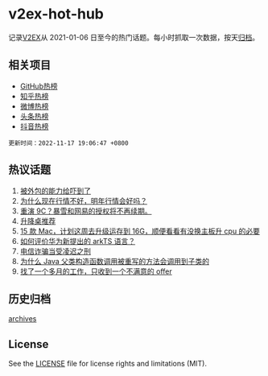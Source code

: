 # v2ex-hot-hub

 记录[V2EX](https://www.v2ex.com/)从 2021-01-06 日至今的热门话题。每小时抓取一次数据，按天[归档](archives)。
 
 ## 相关项目

- [GitHub热榜](https://github.com/lonnyzhang423/github-hot-hub)
- [知乎热榜](https://github.com/lonnyzhang423/zhihu-hot-hub)
- [微博热榜](https://github.com/lonnyzhang423/weibo-hot-hub)
- [头条热榜](https://github.com/lonnyzhang423/toutiao-hot-hub)
- [抖音热榜](https://github.com/lonnyzhang423/douyin-hot-hub)


 `更新时间：2022-11-17 19:06:47 +0800`

## 热议话题

1. [被外包的能力给吓到了](https://www.v2ex.com/t/895875)
1. [为什么现在行情不好，明年行情会好吗？](https://www.v2ex.com/t/895868)
1. [重演 9C？暴雪和网易的授权将不再续期。](https://www.v2ex.com/t/895884)
1. [升降桌推荐](https://www.v2ex.com/t/895826)
1. [15 款 Mac，计划这周去升级运存到 16G，顺便看看有没换主板升 cpu 的必要](https://www.v2ex.com/t/895846)
1. [如何评价华为新提出的 arkTS 语言？](https://www.v2ex.com/t/895887)
1. [电信诈骗当受凌迟之刑](https://www.v2ex.com/t/895883)
1. [为什么 Java 父类构造函数调用被重写的方法会调用到子类的](https://www.v2ex.com/t/895919)
1. [找了一个多月的工作，只收到一个不满意的 offer](https://www.v2ex.com/t/895777)

## 历史归档

[archives](archives)

## License

See the [LICENSE](LICENSE) file for license rights and limitations (MIT).
